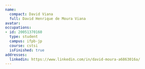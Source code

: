 ```yaml
---
name:
  compact: David Viana
  full: David Henrique de Moura Viana
avatar:
occupations:
- id: 20051370160
  type: student
  campus: ifpb-jp
  course: cstsi
  isFinished: true
addresses:
  linkedin: https://www.linkedin.com/in/david-moura-a6863016a/
---
```

